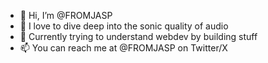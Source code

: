 - 👋 Hi, I’m @FROMJASP
- 👀 I love to dive deep into the sonic quality of audio 
- 🌱 Currently trying to understand webdev by building stuff 
- 📫 You can reach me at @FROMJASP on Twitter/X  

<!---
FROMJASP/FROMJASP is a ✨ special ✨ repository because its `README.md` (this file) appears on your GitHub profile.
You can click the Preview link to take a look at your changes.
--->
